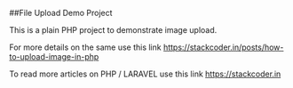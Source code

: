 ##File Upload Demo Project

This is a plain PHP project to demonstrate image upload.

For more details on the same use this link https://stackcoder.in/posts/how-to-upload-image-in-php

To read more articles on PHP / LARAVEL use this link <a href="https://stackcoder.in" target="_blank">https://stackcoder.in</a>
